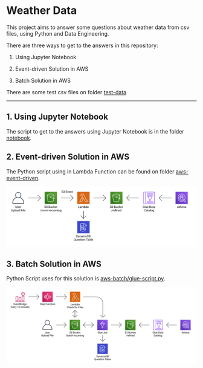 # Weather Data

This project aims to answer some questions about weather data from csv files, using Python and Data Engineering.

There are three ways to get to the answers in this repository:

1. Using Jupyter Notebook

2. Event-driven Solution in AWS

3. Batch Solution in AWS

There are some test csv files on folder [test-data](test-data)

___

## 1. Using Jupyter Notebook

The script to get to the answers using Jupyter Notebook is in the folder [notebook](notebook/weather-with-pandas.ipynb).

## 2. Event-driven Solution in AWS

The Python script using in Lambda Function can be found on folder [aws-event-driven](aws-event-driven).

![AWS Diagram Event-Driven](aws-event-driven/aws-diagram-event-driven.png)

## 3. Batch Solution in AWS

Python Script uses for this solution is [aws-batch/glue-script.py](aws-batch/glue-script.py).

![AWS Diagram Batch](aws-batch/aws-diagram-batch.png)


